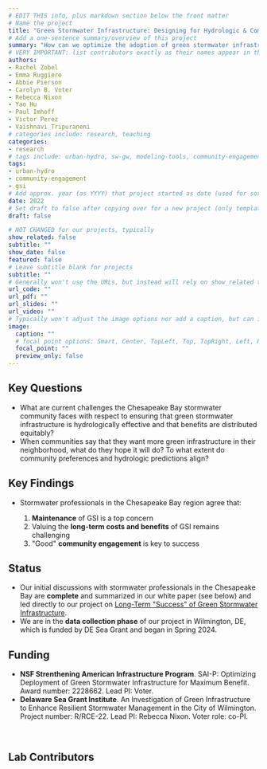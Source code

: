 ```yaml
---
# EDIT THIS info, plus markdown section below the front matter
# Name the project
title: "Green Stormwater Infrastructure: Designing for Hydrologic & Community Effectiveness"
# Add a one-sentence summary/overview of this project
summary: "How can we optimize the adoption of green stormwater infrastructure for both hydrologic performance and community preferences?"
# VERY IMPORTANT: list contributors exactly as their names appear in the person's Author page (e.g., Carolyn B. Voter, Rachel Zobel)
authors:
- Rachel Zobel
- Emma Ruggiero
- Abbie Pierson
- Carolyn B. Voter
- Rebecca Nixon
- Yao Hu
- Paul Imhoff
- Victor Perez
- Vaishnavi Tripuraneni
# categories include: research, teaching
categories:
- research
# tags include: urban-hydro, sw-gw, modeling-tools, community-engagement
tags:
- urban-hydro
- community-engagement
- gsi
# Add approx. year (as YYYY) that project started as date (used for sorting)
date: 2022
# Set draft to false after copying over for a new project (only template/blank remains draft)
draft: false

# NOT CHANGED for our projects, typically
show_related: false
subtitle: ""
show_date: false
featured: false
# Leave subtitle blank for projects
subtitle: ""
# Generally won't use the URLs, but instead will rely on show_related true to display related publications and presentations. However, exceptions may occur (e.g., CSLS video).
url_code: ""
url_pdf: ""
url_slides: ""
url_video: ""
# Typically won't adjust the image options nor add a caption, but can if needed.
image:
  caption: ""
  # focal point options: Smart, Center, TopLeft, Top, TopRight, Left, Right, BottomLeft, Bottom, BottomRight
  focal_point: ""
  preview_only: false
---
```

## Key Questions
- What are current challenges the Chesapeake Bay stormwater community faces with respect to ensuring that green stormwater infrastructure is hydrologically effective and that benefits are distributed equitably?
- When communities say that they want more green infrastructure in their neighborhood, what do they hope it will do? To what extent do community preferences and hydrologic predictions align?

## Key Findings
- Stormwater professionals in the Chesapeake Bay region agree that:

	1. **Maintenance** of GSI is a top concern
	2. Valuing the **long-term costs and benefits** of GSI remains challenging
	3. "Good" **community engagement** is key to success

## Status
- Our initial discussions with stormwater professionals in the Chesapeake Bay are **complete** and summarized in our white paper (see below) and led directly to our project on [Long-Term "Success" of Green Stormwater Infrastructure](project/2024_LongTermGSI). 
- We are in the **data collection phase** of our project in Wilmington, DE, which is funded by DE Sea Grant and began in Spring 2024.

## Funding
- **NSF Strenthening American Infrastructure Program**. SAI-P: Optimizing Deployment of Green Stormwater Infrastructure for Maximum Benefit. Award number: 2228662. Lead PI: Voter.
- **Delaware Sea Grant Institute**. An Investigation of Green Infrastructure to Enhance Resilient Stormwater Management in the City of Wilmington. Project number: R/RCE-22. Lead PI: Rebecca Nixon. Voter role: co-PI. 

<br>

## Lab Contributors


